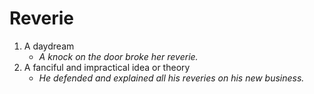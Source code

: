 # Reverie

1. A daydream
	- *A knock on the door broke her reverie.*
2. A fanciful and impractical idea or theory
	- *He defended and explained all his reveries on his new business.*